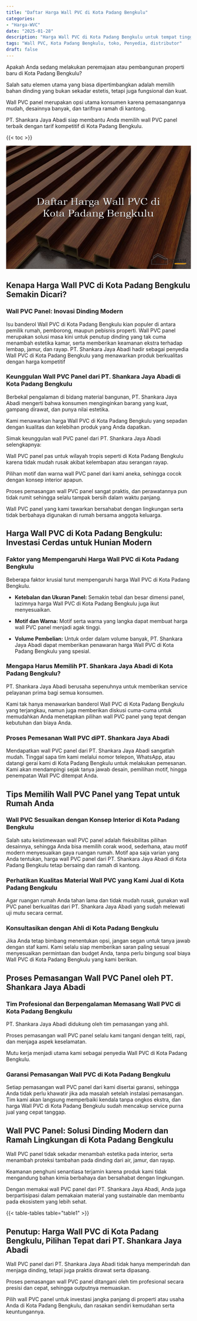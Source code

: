 ```yaml
---
title: "Daftar Harga Wall PVC di Kota Padang Bengkulu"
categories: 
- "Harga-WVC"
date: "2025-01-28"
description: "Harga Wall PVC di Kota Padang Bengkulu untuk tempat tinggal, kantor, dan toko. Panel unggulan, beragam motif, variasi warna elegan, dengan jasa pemasangan oleh tenaga ahli ahli dan kepastian resmi!|Servis distribusi Wall PVC di Kota Padang Bengkulu untuk kebutuhan rumah, perkantoran, atau ritel, beserta material berkualitas dan instalasi oleh tenaga ahli ahli serta garansi resmi.|Pilihan Wall PVC di Kota Padang Bengkulu yang andal untuk hunian, perkantoran, dan toko, dengan produk terbaik dan pemasangan ditangani oleh tim profesional dan garansi resmi.|Distribusi Wall PVC di Kota Padang Bengkulu untuk hunian, office, serta gerai, dengan produk berkualitas dan penempatan oleh tenaga ahli ahli, dilengkapi dengan garansi resmi.}"
tags: "Wall PVC, Kota Padang Bengkulu, toko, Penyedia, distributor"
draft: false
---
```


Apakah Anda sedang melakukan peremajaan atau pembangunan properti baru di Kota Padang Bengkulu?

Salah satu elemen utama yang biasa dipertimbangkan adalah memilih bahan dinding yang bukan sekadar estetis, tetapi juga fungsional dan kuat.

Wall PVC panel merupakan opsi utama konsumen karena pemasangannya mudah, desainnya banyak, dan tarifnya ramah di kantong.

PT. Shankara Jaya Abadi siap membantu Anda memilih wall PVC panel terbaik dengan tarif kompetitif di Kota Padang Bengkulu.

{{< toc >}}

![Daftar Harga Wall PVC di Kota Padang Bengkulu](/images/Harga-WVC/Daftar-Harga-Wall-PVC-di-Kota-Padang-Bengkulu.png)


## Kenapa Harga Wall PVC di Kota Padang Bengkulu Semakin Dicari?

### Wall PVC Panel: Inovasi Dinding Modern

Isu banderol Wall PVC di Kota Padang Bengkulu kian populer di antara pemilik rumah, pemborong, maupun pebisnis properti. Wall PVC panel merupakan solusi masa kini untuk penutup dinding yang tak cuma menambah estetika kamar, serta memberikan keamanan ekstra terhadap lembap, jamur, dan rayap. PT. Shankara Jaya Abadi hadir sebagai penyedia Wall PVC di Kota Padang Bengkulu yang menawarkan produk berkualitas dengan harga kompetitif

### Keunggulan Wall PVC Panel dari PT. Shankara Jaya Abadi di Kota Padang Bengkulu

Berbekal pengalaman di bidang material bangunan, PT. Shankara Jaya Abadi mengerti bahwa konsumen menginginkan barang yang kuat, gampang dirawat, dan punya nilai estetika.

Kami menawarkan harga Wall PVC di Kota Padang Bengkulu yang sepadan dengan kualitas dan kelebihan produk yang Anda dapatkan.

Simak keunggulan wall PVC panel dari PT. Shankara Jaya Abadi selengkapnya:

Wall PVC panel pas untuk wilayah tropis seperti di Kota Padang Bengkulu karena tidak mudah rusak akibat kelembapan atau serangan rayap.

Pilihan motif dan warna wall PVC panel dari kami aneka, sehingga cocok dengan konsep interior apapun.

Proses pemasangan wall PVC panel sangat praktis, dan perawatannya pun tidak rumit sehingga selalu tampak bersih dalam waktu panjang.

Wall PVC panel yang kami tawarkan bersahabat dengan lingkungan serta tidak berbahaya digunakan di rumah bersama anggota keluarga.

## Harga Wall PVC di Kota Padang Bengkulu: Investasi Cerdas untuk Hunian Modern

### Faktor yang Mempengaruhi Harga Wall PVC di Kota Padang Bengkulu

Beberapa faktor krusial turut mempengaruhi harga Wall PVC di Kota Padang Bengkulu.

- **Ketebalan dan Ukuran Panel:** Semakin tebal dan besar dimensi panel, lazimnya harga Wall PVC di Kota Padang Bengkulu juga ikut menyesuaikan.

- **Motif dan Warna:** Motif serta warna yang langka dapat membuat harga wall PVC panel menjadi agak tinggi.

- **Volume Pembelian:** Untuk order dalam volume banyak, PT. Shankara Jaya Abadi dapat memberikan penawaran harga Wall PVC di Kota Padang Bengkulu yang spesial.

### Mengapa Harus Memilih PT. Shankara Jaya Abadi di Kota Padang Bengkulu?

PT. Shankara Jaya Abadi berusaha sepenuhnya untuk memberikan service pelayanan prima bagi semua konsumen.

Kami tak hanya menawarkan banderol Wall PVC di Kota Padang Bengkulu yang terjangkau, namun juga memberikan diskusi cuma-cuma untuk memudahkan Anda menetapkan pilihan wall PVC panel yang tepat dengan kebutuhan dan biaya Anda.

### Proses Pemesanan Wall PVC diPT. Shankara Jaya Abadi

Mendapatkan wall PVC panel dari PT. Shankara Jaya Abadi sangatlah mudah. Tinggal sapa tim kami melalui nomor telepon, WhatsApp, atau datangi gerai kami di Kota Padang Bengkulu untuk melakukan pemesanan. Kami akan mendampingi sejak tanya jawab desain, pemilihan motif, hingga penempatan Wall PVC ditempat Anda.

## Tips Memilih Wall PVC Panel yang Tepat untuk Rumah Anda

### Wall PVC Sesuaikan dengan Konsep Interior di Kota Padang Bengkulu

Salah satu keistimewaan wall PVC panel adalah fleksibilitas pilihan desainnya, sehingga Anda bisa memilih corak wood, sederhana, atau motif modern menyesuaikan gaya ruangan rumah. Motif apa saja varian yang Anda tentukan, harga wall PVC panel dari PT. Shankara Jaya Abadi di Kota Padang Bengkulu tetap bersaing dan ramah di kantong.

### Perhatikan Kualitas Material Wall PVC yang Kami Jual di Kota Padang Bengkulu

Agar ruangan rumah Anda tahan lama dan tidak mudah rusak, gunakan wall PVC panel berkualitas dari PT. Shankara Jaya Abadi yang sudah melewati uji mutu secara cermat.

### Konsultasikan dengan Ahli di Kota Padang Bengkulu

Jika Anda tetap bimbang menentukan opsi, jangan segan untuk tanya jawab dengan staf kami. Kami selalu siap memberikan saran paling sesuai menyesuaikan permintaan dan budget Anda, tanpa perlu bingung soal biaya Wall PVC di Kota Padang Bengkulu yang kami berikan.

## Proses Pemasangan Wall PVC Panel oleh PT. Shankara Jaya Abadi

### Tim Profesional dan Berpengalaman Memasang Wall PVC di Kota Padang Bengkulu

PT. Shankara Jaya Abadi didukung oleh tim pemasangan yang ahli.

Proses pemasangan wall PVC panel selalu kami tangani dengan teliti, rapi, dan menjaga aspek keselamatan.

Mutu kerja menjadi utama kami sebagai penyedia Wall PVC di Kota Padang Bengkulu.

### Garansi Pemasangan Wall PVC di Kota Padang Bengkulu

Setiap pemasangan wall PVC panel dari kami disertai garansi, sehingga Anda tidak perlu khawatir jika ada masalah setelah instalasi pemasangan. Tim kami akan langsung memperbaiki kendala tanpa ongkos ekstra, dan harga Wall PVC di Kota Padang Bengkulu sudah mencakup service purna jual yang cepat tanggap.

## Wall PVC Panel: Solusi Dinding Modern dan Ramah Lingkungan di Kota Padang Bengkulu

Wall PVC panel tidak sekadar menambah estetika pada interior, serta menambah proteksi tambahan pada dinding dari air, jamur, dan rayap.

Keamanan penghuni senantiasa terjamin karena produk kami tidak mengandung bahan kimia berbahaya dan bersahabat dengan lingkungan.

Dengan memakai wall PVC panel dari PT. Shankara Jaya Abadi, Anda juga berpartisipasi dalam pemakaian material yang sustainable dan membantu pada ekosistem yang lebih sehat.

{{< table-tables table="table1" >}}

## Penutup: Harga Wall PVC di Kota Padang Bengkulu, Pilihan Tepat dari PT. Shankara Jaya Abadi

Wall PVC panel dari PT. Shankara Jaya Abadi tidak hanya memperindah dan menjaga dinding, tetapi juga praktis dirawat serta dipasang.

Proses pemasangan wall PVC panel ditangani oleh tim profesional secara presisi dan cepat, sehingga outputnya memuaskan.

Pilih wall PVC panel untuk investasi jangka panjang di properti atau usaha Anda di Kota Padang Bengkulu, dan rasakan sendiri kemudahan serta keuntungannya.